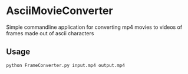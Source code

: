 # AsciiMovieConverter
Simple commandline application for converting mp4 movies to videos of frames made out of ascii characters

## Usage
```python FrameConverter.py input.mp4 output.mp4```
